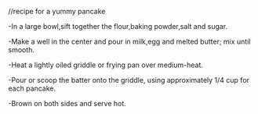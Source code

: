 //recipe for a yummy pancake


-In a large bowl,sift together the flour,baking powder,salt and sugar.

-Make a well in the center and pour in milk,egg and melted butter; mix until smooth.

-Heat a lightly oiled griddle or frying pan over medium-heat.

-Pour or scoop the batter onto the griddle, using approximately 1/4 cup for each pancake.

-Brown on both sides and serve hot.